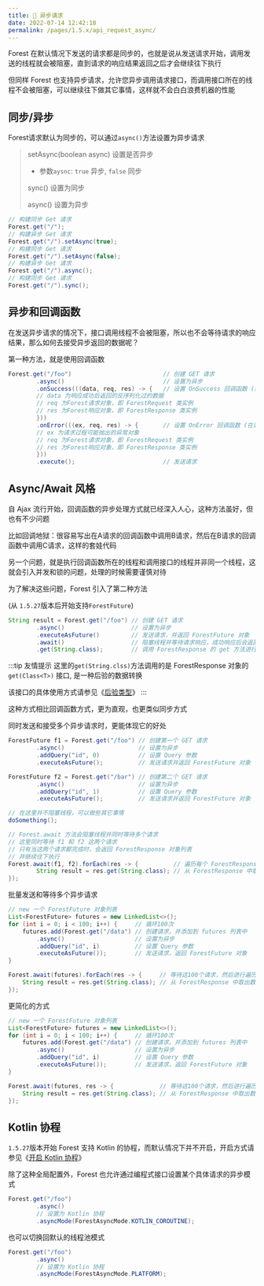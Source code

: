 ```yaml
---
title: 🚁 异步请求
date: 2022-07-14 12:42:18
permalink: /pages/1.5.x/api_request_async/
---
```


Forest 在默认情况下发送的请求都是同步的，也就是说从发送请求开始，调用发送的线程就会被阻塞，直到请求的响应结果返回之后才会继续往下执行

但同样 Forest 也支持异步请求，允许您异步调用请求接口，而调用接口所在的线程不会被阻塞，可以继续往下做其它事情，这样就不会白白浪费机器的性能

## 同步/异步

Forest请求默认为同步的，可以通过`async()`方法设置为异步请求

> setAsync(boolean async) 设置是否异步
>- 参数`aysnc`: `true` 异步, `false` 同步
>
> sync() 设置为同步
>
> async() 设置为异步

```java
// 构建同步 Get 请求
Forest.get("/");
// 构建异步 Get 请求
Forest.get("/").setAsync(true);
// 构建同步 Get 请求
Forest.get("/").setAsync(false);
// 构建异步 Get 请求
Forest.get("/").async();
// 构建同步 Get 请求
Forest.get("/").sync();
```

## 异步和回调函数

在发送异步请求的情况下，接口调用线程不会被阻塞，所以也不会等待请求的响应结果，那么如何去接受异步返回的数据呢？

第一种方法，就是使用回调函数

```java
Forest.get("/foo")                          // 创建 GET 请求
        .async()                            // 设置为异步
        .onSuccess(((data, req, res) -> {   // 设置 OnSuccess 回调函数 (在请求成功返回时调用)
        // data 为响应成功后返回的反序列化过的数据
        // req 为Forest请求对象，即 ForestRequest 类实例
        // res 为Forest响应对象，即 ForestResponse 类实例
        }))
        .onError(((ex, req, res) -> {       // 设置 OnError 回调函数 (在请求失败时调用)
        // ex 为请求过程可能抛出的异常对象
        // req 为Forest请求对象，即 ForestRequest 类实例
        // res 为Forest响应对象，即 ForestResponse 类实例
        }))
        .execute();                         // 发送请求
```

## Async/Await 风格

自 Ajax 流行开始，回调函数的异步处理方式就已经深入人心，这种方法虽好，但也有不少问题

比如回调地狱：很容易写出在A请求的回调函数中调用B请求，然后在B请求的回调函数中调用C请求，这样的套娃代码

另一个问题，就是执行回调函数所在的线程和调用接口的线程并非同一个线程，这就会引入并发和锁的问题，处理的时候需要谨慎对待

为了解决这些问题，Forest 引入了第二种方法 

(从 `1.5.27`版本后开始支持`ForestFuture`)

```java
String result = Forest.get("/foo") // 创建 GET 请求
        .async()                   // 设置为异步
        .executeAsFuture()         // 发送请求，并返回 ForestFuture 对象
        .await()                   // 阻塞线程并等待请求响应，成功响应后会返回 ForestResponse 对象
        .get(String.class);        // 调用 ForestResponse 的 get 方法进行转换数据并返回结果
```

:::tip 友情提示
这里的`get(String.clss)`方法调用的是 ForestResponse 对象的 `get(Class<T>)` 接口, 是一种后验的数据转换

该接口的具体使用方式请参见《[后验类型](/pages/1.5.x/api_response_read/#后验类型)》
:::


这种方式相比回调函数方式，更为直观，也更类似同步方式

同时发送和接受多个异步请求时，更能体现它的好处

```java
ForestFuture f1 = Forest.get("/foo") // 创建第一个 GET 请求
        .async()                     // 设置为异步
        .addQuery("id", 0)           // 设置 Query 参数
        .executeAsFuture();          // 发送请求并返回 ForestFuture 对象

ForestFuture f2 = Forest.get("/bar") // 创建第二个 GET 请求
        .async()                     // 设置为异步
        .addQuery("id", 1)           // 设置 Query 参数
        .executeAsFuture();          // 发送请求并返回 ForestFuture 对象

// 在这里并不阻塞线程，可以做些其它事情
doSomething();        

// Forest.await 方法会阻塞线程并同时等待多个请求
// 这里同时等待 f1 和 f2 这两个请求
// 只有当这两个请求都完成时，会返回 ForestResponse 对象列表
// 并继续往下执行
Forest.await(f1, f2).forEach(res -> {          // 遍历每个 ForestResponse 对象
        String result = res.get(String.class); // 从 ForestResponse 中取出数据
});
```

批量发送和等待多个异步请求

```java
// new 一个 ForestFuture 对象列表
List<ForestFuture> futures = new LinkedList<>();
for (int i = 0; i < 100; i++) {     // 循环100次
    futures.add(Forest.get("/data") // 创建请求，并添加到 futures 列表中
        .async()                    // 设置为异步
        .addQuery("id", i)          // 设置 Query 参数
        .executeAsFuture());        // 发送请求，返回 ForestFuture 对象
}

Forest.await(futures).forEach(res -> {     // 等待这100个请求，然后进行遍历
    String result = res.get(String.class); // 从 ForestResponse 中取出数据
});
```

更简化的方式

```java
// new 一个 ForestFuture 对象列表
List<ForestFuture> futures = new LinkedList<>();
for (int i = 0; i < 100; i++) {     // 循环100次
    futures.add(Forest.get("/data") // 创建请求，并添加到 futures 列表中
        .async()                    // 设置为异步
        .addQuery("id", i)          // 设置 Query 参数
        .executeAsFuture());        // 发送请求，返回 ForestFuture 对象
}

Forest.await(futures, res -> {             // 等待这100个请求，然后进行遍历
    String result = res.get(String.class); // 从 ForestResponse 中取出数据
});
```

## Kotlin 协程

`1.5.27`版本开始 Forest 支持 Kotlin 的协程，而默认情况下并不开启，开启方式请参见《[开启 Kotlin 协程](/pages/1.5.x/async/#开启-kotlin-协程)》

除了这种全局配置外，Forest 也允许通过编程式接口设置某个具体请求的异步模式

```java
Forest.get("/foo")
        .async()
        // 设置为 Kotlin 协程
        .asyncMode(ForestAsyncMode.KOTLIN_COROUTINE);
```

也可以切换回默认的线程池模式

```java
Forest.get("/foo")
        .async()
        // 设置为 Kotlin 协程
        .asyncMode(ForestAsyncMode.PLATFORM);
```
